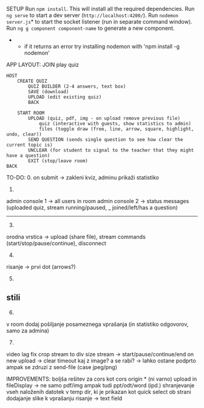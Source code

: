 SETUP
Run `npm install`. This will install all the required dependencies.
Run `ng serve` to start a dev server (`http://localhost:4200/`).
Run `nodemon server.js`* to start the socket listener (run in separate command window).
Run `ng g component component-name` to generate a new component.

* - if it returns an error try installing nodemon with 'npm install -g nodemon'

APP LAYOUT:
    JOIN
        play quiz

    HOST
        CREATE QUIZ
            QUIZ BUILDER (2-4 answers, text box)
            SAVE (download)
            UPLOAD (edit existing quiz)
            BACK

        START ROOM
            UPLOAD (quiz, pdf, img - on upload remove previous file)
                quiz (interactive with guests, show statistics to admin)
                files (toggle draw (free, line, arrow, square, highlight, undo, clear))
            SEND QUESTION (sends single question to see how clear the current topic is)
            UNCLEAR (for student to signal to the teacher that they might have a question)
            EXIT (stop/leave room)
    BACK

TO-DO:
0.
on submit -> zakleni kviz, adminu prikaži statistiko

1.
admin console 1 -> all users in room
admin console 2 -> status messages (uploaded quiz, stream running/paused, _ joined/left/has a question)

------
3.
orodna vrstica -> upload (share file), stream commands (start/stop/pause/continue), disconnect

4.
risanje -> prvi dot (arrows?)

5.
stili
------
6.
v room dodaj pošiljanje posameznega vprašanja (in statistiko odgovorov, samo za admina)

7.
video lag fix
crop stream to div size
stream -> start/pause/continue/end
on new upload -> clear timeout
kaj z image? a se rabi? -> lahko ostane podprto ampak se zdruzi z send-file (case jpeg/png)

IMPROVEMENTS:
boljša rešitev za cors kot cors origin * (ni varno)
upload in fileDisplay -> ne samo pdf/img ampak tudi ppt/odt/word (ipd.)
shranjevanje vseh naloženih datotek v temp dir, ki je prikazan kot quick select ob strani
dodajanje slike k vprašanju
risanje -> text field